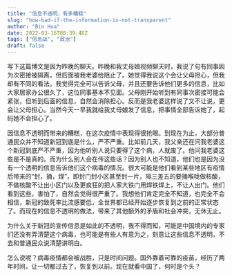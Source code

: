 ```yaml
---
title: "信息不透明，有多糟糕"
slug: "how-bad-if-the-information-is-not-transparent"
author: "Bin Hua"
date: 2022-03-16T08:39:48Z
tags: ["信息战", "政治"]
draft: false
---
```


写下这篇博文是因为昨晚的聊天。昨晚和我丈母娘视频聊天时，我说了句有同事因为次密接被隔离，但后面被我老婆给阻止了。她觉得我说这个会让父母担心，但我却有不同的看法。我觉得完全可以告诉父母，并且还要告诉他们更多的信息，比如大家居家办公很久了，这位同事基本不见面。父母刚开始听到有同事次密接可能会紧张，但听到后面的信息，自然会消除担心。反而是我老婆这样说了又不让说，更会让父母担心。当然今天一早我就给我丈母娘发了信息，把事情全部告诉她了，起码她不会担心了。

因信息不透明而带来的糟糕，在这次疫情中表现得很抢眼。到现在为止，大部分普通民众并不知道新冠到底是什么，严不严重。比如前几天，我父亲还在问我老婆这个新冠到底严不严重，因为他听别人说只要得了这个病，人就废了。他问我老婆这些是不是真的。而为什么别人会在传这些话？因为别人也不知道，他们也是因为没有一个透明的信息告诉他们这个病毒的情况。很大可能是他们看到某些地区有疫情后带来的“封，捅，焊”，即封门封小区甚至封一片，隔三差五的要捅喉咙做核酸，不做核酸不让出小区门以及更疯狂的把人家大铁门用焊铁焊上，不让人出门。他们看到这些，害怕了，自然会觉得很严重了。我想他们肯定完全不知道，也完全不会相信，新冠的致死率比流感要低，全世界都已经开始逐步恢复到之前的正常状态了。而现在的信息不透明的做法，带来了其他额外的矛盾和社会冲突，无休无止。

为什么关于新冠的宣传信息是如此的不透明，我不得而知，可能是中国境内的专家们还没有弄清楚这个病毒，也可能是有些人有意为之，刻意让这些信息不透明，不去和普通民众说清楚讲明白。

怎么说呢？病毒疫情都会被战胜，只是时间问题。国外靠着可靠的疫苗，经历了两年时间，让一切都过去了，恢复到以前。现在就看中国了，何时是个头？
